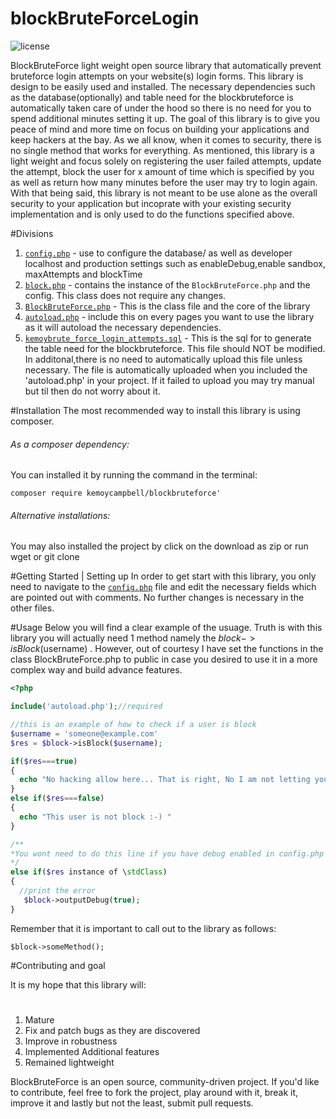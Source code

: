 # blockBruteForceLogin

![license](https://img.shields.io/packagist/l/alphayax/freebox_api_php.svg)

BlockBruteForce light weight open source library that automatically prevent bruteforce login attempts on your website(s) login forms.
This library is design to be easily used and installed. The necessary dependencies such as the database(optionally) and table need
for the blockbruteforce is automatically taken care of under the hood so there is no need for you to spend additional minutes setting
it up. The goal of this library is to give you peace of mind and more time on focus on building your applications and keep hackers
at the bay. As we all know, when it comes to security, there is no single method that works for everything. As mentioned,
this library is a light weight and focus solely on registering the user failed attempts, update the attempt, block the user
for x amount of time which is specified by you as well as return how many minutes before the user may try to login again. With that
being said, this library is not meant to be use alone as the overall security to your application but incoprate with your existing
security implementation and is only used to do the functions specified above.

#Divisions
1. [`config.php`](https://github.com/kemoycampbell/blockBruteForceLogin/blob/master/config.php) - use to configure the database/ as well as developer localhost and production settings such as enableDebug,enable sandbox, maxAttempts and blockTime
2. [`block.php`](https://github.com/kemoycampbell/blockBruteForceLogin/blob/master/block.php) - contains the instance of the `BlockBruteForce.php` and the config. This class does not require any changes.
3. [`BlockBruteForce.php`](https://github.com/kemoycampbell/blockBruteForceLogin/blob/master/BlockBruteForce.php) - This is the class file and the core of the library
4. [`autoload.php`](https://github.com/kemoycampbell/blockBruteForceLogin/blob/master/autoload.php) - include this on every pages you want to use the library as it will autoload the necessary dependencies.
5. [`kemoybrute_force_login_attempts.sql`](https://github.com/kemoycampbell/blockBruteForceLogin/blob/master/kemoybrute_force_login_attempts.sql) -  This is the sql for to generate the table need for the blockbruteforce. This file should NOT be modified. In additonal,there is no need to automatically upload this file unless necessary. The file is automatically uploaded when you included the 'autoload.php' in your project. If it failed to upload you may try manual but til then do not worry about it.


#Installation
The most recommended way to install this library is using composer. 
###### As a composer dependency:
You can installed it by running the command in the terminal: 

    composer require kemoycampbell/blockbruteforce'

###### Alternative installations:
You may also installed the project by click on the download as zip or run wget  or git clone

#Getting Started | Setting up
In order to get start with this library, you only need to navigate to the [`config.php`](https://github.com/kemoycampbell/blockBruteForceLogin/blob/master/config.php) file and edit the necessary fields which are pointed out with comments. No further changes is necessary in the other files.

#Usage
Below you will find a clear example of the usuage. Truth is with this library you will actually need 1 method namely the $block->isBlock($username) . However, out of courtesy I have set the functions in the class BlockBruteForce.php to public in case you desired to use it in a more complex way and build advance features.
```php
<?php

include('autoload.php');//required

//this is an example of how to check if a user is block
$username = 'someone@example.com'
$res = $block->isBlock($username);

if($res===true)
{
  echo "No hacking allow here... That is right, No I am not letting you break what takes me hours and days to built!!";
}
else if($res===false)
{
  echo "This user is not block :-) "
}

/**
*You wont need to do this line if you have debug enabled in config.php
*/
else if($res instance of \stdClass)
{
  //print the error
   $block->outputDebug(true); 
}
```

Remember that it is important to call out to the library as follows:

    $block->someMethod();
    
#Contributing and goal

It is my hope that this library will:
#
1. Mature
2. Fix and patch bugs as they are discovered
3. Improve in robustness
4. Implemented Additional features
5. Remained lightweight

BlockBruteForce is an open source, community-driven project. If you'd like to contribute, feel free to fork the project, play around with it, break it, improve it and lastly but not the least, submit pull requests.



